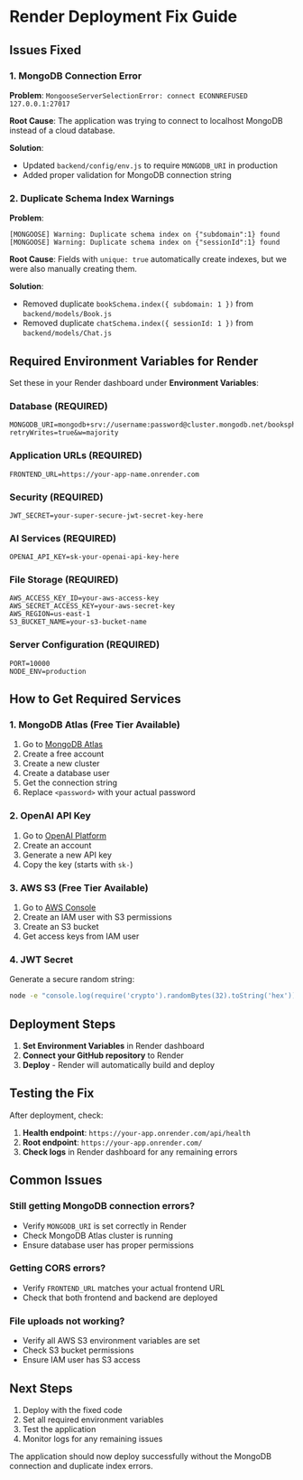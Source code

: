 # Render Deployment Fix Guide

## Issues Fixed

### 1. MongoDB Connection Error
**Problem**: `MongooseServerSelectionError: connect ECONNREFUSED 127.0.0.1:27017`

**Root Cause**: The application was trying to connect to localhost MongoDB instead of a cloud database.

**Solution**: 
- Updated `backend/config/env.js` to require `MONGODB_URI` in production
- Added proper validation for MongoDB connection string

### 2. Duplicate Schema Index Warnings
**Problem**: 
```
[MONGOOSE] Warning: Duplicate schema index on {"subdomain":1} found
[MONGOOSE] Warning: Duplicate schema index on {"sessionId":1} found
```

**Root Cause**: Fields with `unique: true` automatically create indexes, but we were also manually creating them.

**Solution**:
- Removed duplicate `bookSchema.index({ subdomain: 1 })` from `backend/models/Book.js`
- Removed duplicate `chatSchema.index({ sessionId: 1 })` from `backend/models/Chat.js`

## Required Environment Variables for Render

Set these in your Render dashboard under **Environment Variables**:

### Database (REQUIRED)
```
MONGODB_URI=mongodb+srv://username:password@cluster.mongodb.net/booksphere?retryWrites=true&w=majority
```

### Application URLs (REQUIRED)
```
FRONTEND_URL=https://your-app-name.onrender.com
```

### Security (REQUIRED)
```
JWT_SECRET=your-super-secure-jwt-secret-key-here
```

### AI Services (REQUIRED)
```
OPENAI_API_KEY=sk-your-openai-api-key-here
```

### File Storage (REQUIRED)
```
AWS_ACCESS_KEY_ID=your-aws-access-key
AWS_SECRET_ACCESS_KEY=your-aws-secret-key
AWS_REGION=us-east-1
S3_BUCKET_NAME=your-s3-bucket-name
```

### Server Configuration (REQUIRED)
```
PORT=10000
NODE_ENV=production
```

## How to Get Required Services

### 1. MongoDB Atlas (Free Tier Available)
1. Go to [MongoDB Atlas](https://cloud.mongodb.com)
2. Create a free account
3. Create a new cluster
4. Create a database user
5. Get the connection string
6. Replace `<password>` with your actual password

### 2. OpenAI API Key
1. Go to [OpenAI Platform](https://platform.openai.com/api-keys)
2. Create an account
3. Generate a new API key
4. Copy the key (starts with `sk-`)

### 3. AWS S3 (Free Tier Available)
1. Go to [AWS Console](https://aws.amazon.com)
2. Create an IAM user with S3 permissions
3. Create an S3 bucket
4. Get access keys from IAM user

### 4. JWT Secret
Generate a secure random string:
```bash
node -e "console.log(require('crypto').randomBytes(32).toString('hex'))"
```

## Deployment Steps

1. **Set Environment Variables** in Render dashboard
2. **Connect your GitHub repository** to Render
3. **Deploy** - Render will automatically build and deploy

## Testing the Fix

After deployment, check:
1. **Health endpoint**: `https://your-app.onrender.com/api/health`
2. **Root endpoint**: `https://your-app.onrender.com/`
3. **Check logs** in Render dashboard for any remaining errors

## Common Issues

### Still getting MongoDB connection errors?
- Verify `MONGODB_URI` is set correctly in Render
- Check MongoDB Atlas cluster is running
- Ensure database user has proper permissions

### Getting CORS errors?
- Verify `FRONTEND_URL` matches your actual frontend URL
- Check that both frontend and backend are deployed

### File uploads not working?
- Verify all AWS S3 environment variables are set
- Check S3 bucket permissions
- Ensure IAM user has S3 access

## Next Steps

1. Deploy with the fixed code
2. Set all required environment variables
3. Test the application
4. Monitor logs for any remaining issues

The application should now deploy successfully without the MongoDB connection and duplicate index errors.
